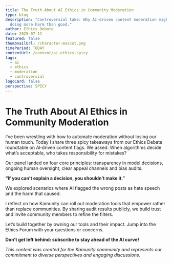 ```yaml
---
title: The Truth About AI Ethics in Community Moderation
type: blog
description: "Controversial take: Why AI-driven content moderation might be
  doing more harm than good."
author: Ethics Debate
date: 2025-07-11
featured: false
thumbnailUrl: /character-mascot.png
timePeriod: TODAY
contentUrl: /content/ai-ethics-spicy
tags:
  - ai
  - ethics
  - moderation
  - controversial
logoCard: false
perspective: SPICY
---
```

# The Truth About AI Ethics in Community Moderation

I’ve been wrestling with how to automate moderation without losing our human touch. Today I share three spicy takeaways from our Ethics Debate roundtable on AI‑driven content flags. We asked: When algorithms decide what’s acceptable, who takes responsibility for mistakes?

Our panel landed on four core principles: transparency in model decisions, ongoing human oversight, clear appeal channels and bias audits.

**“If you can’t explain a decision, you shouldn’t make it.”**

We explored scenarios where AI flagged the wrong posts as hate speech and the harm that caused.

I reflect on how Kamunity can roll out moderation tools that empower rather than replace communities. By sharing audit results publicly, we build trust and invite community members to refine the filters.

Let’s build together by owning our tools and their impact. Jump into the Ethics Forum with your questions or concerns.

**Don’t get left behind: subscribe to stay ahead of the AI curve!**

*This content was created for the Kamunity community and represents our commitment to diverse perspectives and engaging discussions.*